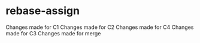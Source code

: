 # rebase-assign
Changes made for C1
Changes made for C2
Changes made for C4
Changes made for C3
Changes made for merge
